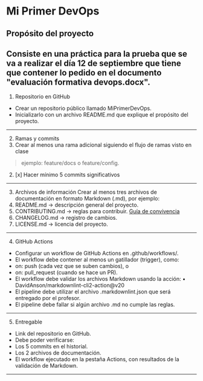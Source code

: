 # Mi Primer DevOps

## Propósito del proyecto

Consiste en una práctica para la prueba que se va a realizar el día 12 de septiembre que 
tiene que contener lo pedido en el documento "evaluación formativa devops.docx".
--------------------------------------------------------------------------------------------

1. Repositorio en GitHub
* Crear un repositorio público llamado MiPrimerDevOps.
* Inicializarlo con un archivo README.md que explique el propósito del proyecto.
***

2. Ramas y commits
1. Crear al menos una rama adicional siguiendo el flujo de ramas visto en clase
> ejemplo: feature/docs o feature/config.
2. [x] Hacer mínimo 5 commits significativos
***

3. Archivos de información
 Crear al menos tres archivos de documentación en formato Markdown (.md),
por ejemplo:
1.  README.md → descripción general del proyecto.
2.  CONTRIBUTING.md → reglas para contribuir. [Guía de convivencia](CONTRIBUTING.md)
3.  CHANGELOG.md → registro de cambios.
4.  LICENSE.md → licencia del proyecto.
***

4. GitHub Actions
* Configurar un workflow de GitHub Actions en .github/workflows/.
* El workflow debe contener al menos un gatillador (trigger), como:
* on: push (cada vez que se suben cambios), o
* on: pull_request (cuando se hace un PR).
* El workflow debe validar los archivos Markdown usando la acción:
▪ DavidAnson/markdownlint-cli2-action@v20
* El pipeline debe utilizar el archivo .markdownlint.json que será entregado por el
profesor.
* El pipeline debe fallar si algún archivo .md no cumple las reglas.
***

5. Entregable
* Link del repositorio en GitHub.
* Debe poder verificarse:
*  Los 5 commits en el historial.
* Los 2 archivos de documentación.
* El workflow ejecutado en la pestaña Actions, con resultados de la validación
de Markdown.
***
